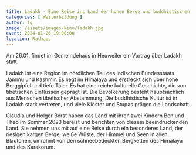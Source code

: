 ```yaml
---
title: Ladakh - Eine Reise ins Land der hohen Berge und buddhistischen Klöster
categories: [ Weiterbildung ]
author: fg
image: /assets/images/kino/ladakh.jpg
event: 2024-01-26 19:00:00
location: Rathaus
---
```

Am 26.01. findet im Gemeindehaus in Heuweiler ein Vortrag über Ladakh statt.

Ladakh ist eine Region im nördlichen Teil des indischen Bundesstaats Jammu und Kashmir. Es liegt im Himalaya und erstreckt sich über hohe Berggipfel und tiefe Täler. Es hat eine reiche kulturelle Geschichte, die von tibetischen Einflüssen geprägt ist. Die Bevölkerung besteht hauptsächlich aus Menschen tibetischer Abstammung. Die buddhistische Kultur ist in Ladakh stark vertreten, und viele Klöster und Stupas prägen die Landschaft.

Claudia und Holger Borst haben das Land mit ihren zwei Kindern Ben und Theo im Sommer 2023 bereist und berichten von diesem beeindruckenden Land. Sie nehmen uns mit auf eine Reise durch ein besonderes Land, der riesigen kargen Berge, weiße Wüste, der Himmel und Seen in allen Blautönen, umrahmt von den schneebedeckten Bergketten des Himalaya und des Karakorum.
